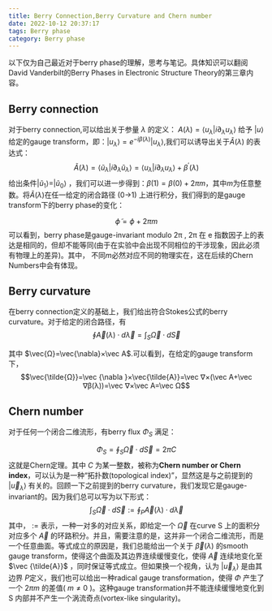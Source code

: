 ```yaml
---
title: Berry Connection,Berry Curvature and Chern number
date: 2022-10-12 20:37:17
tags: Berry phase
category: Berry phase
---
```

以下仅为自己最近对于berry phase的理解，思考与笔记。具体知识可以翻阅David Vanderbilt的Berry Phases in Electronic Structure Theory的第三章内容。

## Berry connection

对于berry connection,可以给出关于参量 $λ$ 的定义： $A(λ)=\langle u_λ|i∂_λu_λ\rangle$ 
给予 $|u \rangle$ 给定的gauge transform，即：$|u_λ\rangle=e^{−iβ(λ)}|u_λ\rangle$,我们可以诱导出关于$\tilde{A}(λ)$ 的表达式：
$$\tilde{A}(λ)=\langle {\tilde{u}_λ|i∂_λ\tilde{u}_λ \rangle}=\langle u_λ|i∂_λu_{λ} \rangle +β^{′}(λ)$$
给出条件$|\tilde{u}_1\rangle=|\tilde{u}_0\rangle$ ，我们可以进一步得到：$β(1)=β(0)+2πm$，其中$m$为任意整数。将$\tilde{A}(\lambda)$在任一给定的闭合路径 (0→1) 上进行积分，我们得到的是gauge transform下的berry phase的变化：

$$\tilde{\phi}=\phi+2πm$$
可以看到，berry phase是gauge-invariant modulo 2π , 2π 在 e 指数因子上的表达是相同的，但却不能等同(由于在实验中会出现不同相位的干涉现象，因此必须有物理上的差异)。其中， 不同$m$必然对应不同的物理实在，这在后续的Chern Numbers中会有体现。 

## Berry curvature
  
在berry connection定义的基础上，我们给出符合Stokes公式的berry curvature。对于给定的闭合路径，有 
$$∮\vec A(λ)⋅d\vec λ=∫_S\vec Ω⋅d\vec S$$

其中 $\vec{Ω}=\vec{\nabla}×\vec A$.可以看到，在给定的gauge transform下， 
$$\vec{\tilde{Ω}}=\vec {\nabla }×\vec{\tilde{A}}=\vec ∇×(\vec A+\vec ∇β(λ))=\vec ∇×\vec A=\vec Ω$$

## Chern number

对于任何一个闭合二维流形，有berry flux $Φ_S$ 满足：
 
$$Φ_S=∮_{S}\vec Ω⋅d\vec S=2πC$$
 这就是Chern定理。其中 $C$ 为某一整数，被称为**Chern number or Chern index**，可以认为是一种“拓扑数(topological index)”，显然这是与之前提到的 $|\vec u_\lambda\rangle$ 有关的。回顾一下之前提到的berry curvature，我们发现它是gauge-invariant的。因为我们总可以写为以下形式：  
$$
∫_S\vec Ω⋅d\vec S:=∮_P\vec A(λ)⋅d\vec λ
$$
 其中， := 表示，一种一对多的对应关系，即给定一个 $\vec Ω$ 在curve S 上的面积分对应多个 $\vec A$ 的环路积分。并且，需要注意的是，这并非一个闭合二维流形，而是一个任意曲面。等式成立的原因是，我们总能给出一个关于 $\vec β(\lambda)$ 的smooth gauge transform，使得这个曲面及其边界连续缓慢变化，使得 $\vec A$ 连续地变化至 $\vec {\tilde{A}}$  ，同时保证等式成立。但如果换一个视角，认为 $| {\vec u_λ}\rangle$ 是由其边界 $P$定义，我们也可以给出一种radical gauge transformation，使得 $Φ$ 产生了一个 $2πm$ 的差值( $m≠0$ )。这种gauge transformation并不能连续缓慢地变化到 S 内部并不产生一个涡流奇点(vortex-like singularity)。
 


